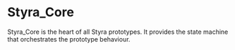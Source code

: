 # Styra_Core
Styra_Core is the heart of all Styra prototypes.  It provides the state machine that orchestrates the prototype behaviour.
